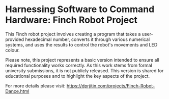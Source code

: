 # Harnessing Software to Command Hardware: Finch Robot Project

This Finch robot project involves creating a program that takes a user-provided hexadecimal number, converts it through various numerical systems, and uses the results to control the robot's movements and LED colour.

Please note, this project represents a basic version intended to ensure all required functionality works correctly. As this work stems from formal university submissions, it is not publicly released. This version is shared for educational purposes and to highlight the key aspects of the project.

For more details please visit:
https://dprjitin.com/projects/Finch-Robot-Dance.html
